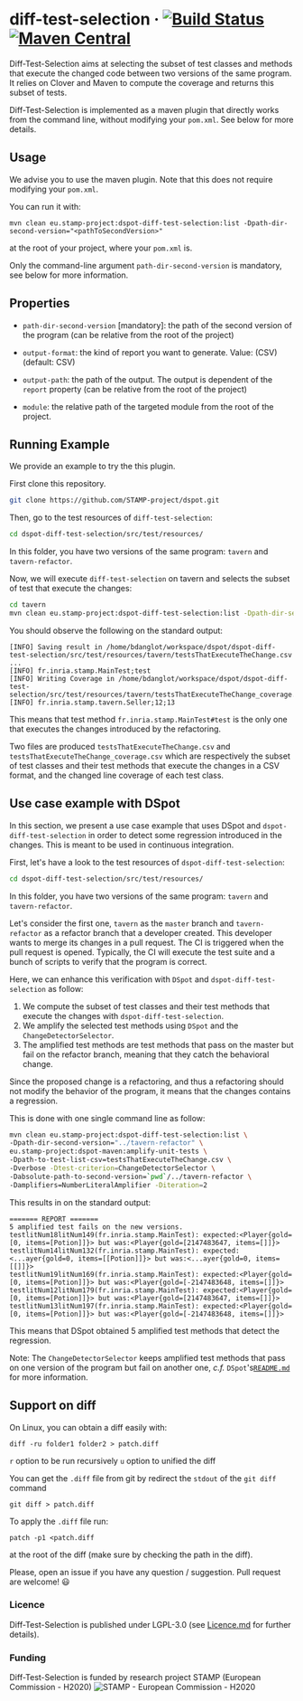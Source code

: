 # diff-test-selection · [![Build Status](https://travis-ci.org/STAMP-project/diff-test-selection.svg?branch=master)](https://travis-ci.org/STAMP-project/diff-test-selection) [![Maven Central](https://maven-badges.herokuapp.com/maven-central/eu.stamp-project/diff-test-selection/badge.svg)](https://mavenbadges.herokuapp.com/maven-central/eu.stamp-project/diff-test-selection)

Diff-Test-Selection aims at selecting the subset of test classes and methods that execute the changed code between two versions of the same program. It relies on Clover and Maven to compute the coverage and returns this subset of tests.

Diff-Test-Selection is implemented as a maven plugin that directly works from the command line, without modifying your `pom.xml`. See below for more details.

## Usage

We advise you to use the maven plugin. Note that this does not require modifying your `pom.xml`.

You can run it with:

```shell
mvn clean eu.stamp-project:dspot-diff-test-selection:list -Dpath-dir-second-version="<pathToSecondVersion>"
```

at the root of your project, where your `pom.xml` is.

Only the command-line argument `path-dir-second-version` is mandatory, see below for more information.

## Properties

* `path-dir-second-version` \[mandatory\]: the path of the second version of the program (can be relative from the root of the project) 

* `output-format`: the kind of report you want to generate. Value: (CSV) (default: CSV)

* `output-path`: the path of the output. The output is dependent of the `report` property  (can be relative from the root of the project)

* `module`: the relative path of the targeted module from the root of the project.

## Running Example

We provide an example to try the this plugin. 

First clone this repository.

```bash
git clone https://github.com/STAMP-project/dspot.git
```

Then, go to the test resources of `diff-test-selection`:

```bash
cd dspot-diff-test-selection/src/test/resources/
```

In this folder, you have two versions of the same program: `tavern` and `tavern-refactor`.

Now, we will execute `diff-test-selection` on tavern and selects the subset of test that execute the changes:

```bash
cd tavern
mvn clean eu.stamp-project:dspot-diff-test-selection:list -Dpath-dir-second-version=../tavern-refactor
```

You should observe the following on the standard output:

```text
[INFO] Saving result in /home/bdanglot/workspace/dspot/dspot-diff-test-selection/src/test/resources/tavern/testsThatExecuteTheChange.csv ...
[INFO] fr.inria.stamp.MainTest;test
[INFO] Writing Coverage in /home/bdanglot/workspace/dspot/dspot-diff-test-selection/src/test/resources/tavern/testsThatExecuteTheChange_coverage.csv
[INFO] fr.inria.stamp.tavern.Seller;12;13
```

This means that test method `fr.inria.stamp.MainTest#test` is the only one that executes the changes introduced by the refactoring.

Two files are produced `testsThatExecuteTheChange.csv` and `testsThatExecuteTheChange_coverage.csv` which are respectively the subset of test classes and their test methods that execute the changes in a CSV format, and the changed line coverage of each test class.

## Use case example with DSpot

In this section, we present a use case example that uses DSpot and `dspot-diff-test-selection` in order to detect some regression introduced in the changes. This is meant to be used in continuous integration.

First, let's have a look to the test resources of `dspot-diff-test-selection`:

```bash
cd dspot-diff-test-selection/src/test/resources/
``` 

In this folder, you have two versions of the same program: `tavern` and `tavern-refactor`.

Let's consider the first one, `tavern` as the `master` branch and `tavern-refactor` as a refactor branch that a developer created. This developer wants to merge its changes in a pull request.
The CI is triggered when the pull request is opened. Typically, the CI will execute the test suite and a bunch of scripts to verify that the program is correct.

Here, we can enhance this verification with `DSpot` and `dspot-diff-test-selection` as follow:

1. We compute the subset of test classes and their test methods that execute the changes with `dspot-diff-test-selection`.
2. We amplify the selected test methods using `DSpot` and the `ChangeDetectorSelector`.
3. The amplified test methods are test methods that pass on the master but fail on the refactor branch, meaning that they catch the behavioral change.

Since the proposed change is a refactoring, and thus a refactoring should not modify the behavior of the program, it means that the changes contains a regression.

This is done with one single command line as follow:

```bash
mvn clean eu.stamp-project:dspot-diff-test-selection:list \
-Dpath-dir-second-version="../tavern-refactor" \
eu.stamp-project:dspot-maven:amplify-unit-tests \
-Dpath-to-test-list-csv=testsThatExecuteTheChange.csv \
-Dverbose -Dtest-criterion=ChangeDetectorSelector \
-Dabsolute-path-to-second-version=`pwd`/../tavern-refactor \
-Damplifiers=NumberLiteralAmplifier -Diteration=2
```

This results in on the standard output:

```text
======= REPORT =======
5 amplified test fails on the new versions.
testlitNum18litNum149(fr.inria.stamp.MainTest): expected:<Player{gold=[0, items=[Potion]]}> but was:<Player{gold=[2147483647, items=[]]}>
testlitNum14litNum132(fr.inria.stamp.MainTest): expected:<...ayer{gold=0, items=[[Potion]]}> but was:<...ayer{gold=0, items=[[]]}>
testlitNum19litNum169(fr.inria.stamp.MainTest): expected:<Player{gold=[0, items=[Potion]]}> but was:<Player{gold=[-2147483648, items=[]]}>
testlitNum12litNum179(fr.inria.stamp.MainTest): expected:<Player{gold=[0, items=[Potion]]}> but was:<Player{gold=[2147483647, items=[]]}>
testlitNum13litNum197(fr.inria.stamp.MainTest): expected:<Player{gold=[0, items=[Potion]]}> but was:<Player{gold=[-2147483648, items=[]]}>
```

This means that DSpot obtained 5 amplified test methods that detect the regression.  

Note: The `ChangeDetectorSelector` keeps amplified test methods that pass on one version of the program but fail on another one, _c.f._  `DSpot`'s[`README.md`](https://github.com/STAMP-project/dspot/blob/master/README.md) for more information.  

## Support on diff

On Linux, you can obtain a diff easily with:
```shell
diff -ru folder1 folder2 > patch.diff
```
`r` option to be run recursively
`u` option to unified the diff

You can get the `.diff` file from git by redirect the `stdout` of the `git diff` command
```shell
git diff > patch.diff
```

To apply the `.diff` file run:
```shell
patch -p1 <patch.diff
```
at the root of the diff (make sure by checking the path in the diff).

Please, open an issue if you have any question / suggestion. Pull request are welcome! 😃

### Licence

Diff-Test-Selection is published under LGPL-3.0 (see [Licence.md](https://github.com/STAMP-project/testrunner/blob/master/LICENSE) for further details).

### Funding

Diff-Test-Selection is funded by research project STAMP (European Commission - H2020)
![STAMP - European Commission - H2020](docs/logo_readme_md.png)
